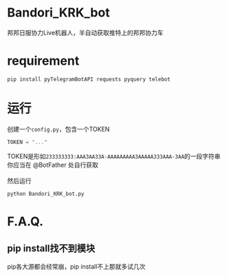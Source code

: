 # Bandori_KRK_bot
邦邦日服协力Live机器人，半自动获取推特上的邦邦协力车

# requirement
`pip install pyTelegramBotAPI requests pyquery telebot
`</br>

# 运行
创建一个`config.py`，包含一个TOKEN</br>
``` python
TOKEN = "..."
```
TOKEN是形如`233333333:AAA3AA33A-AAAAAAAAA3AAAAA333AAA-3AA`的一段字符串<br>你应当在 @BotFather 处自行获取</br></br>
然后运行</br>
``` bash
python Bandori_KRK_bot.py
```
# F.A.Q.
## pip install找不到模块
pip各大源都会经常崩，pip install不上那就多试几次
